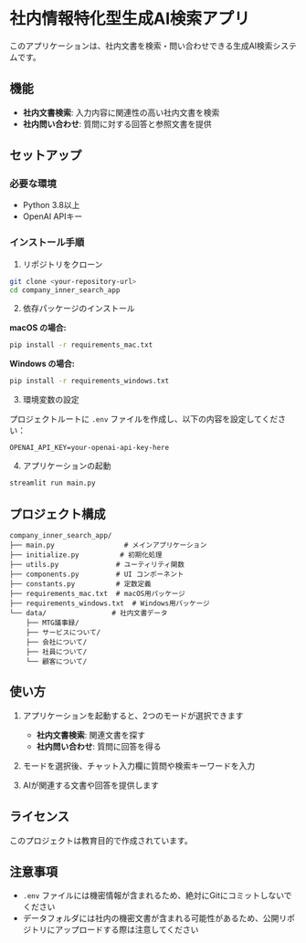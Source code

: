 # 社内情報特化型生成AI検索アプリ

このアプリケーションは、社内文書を検索・問い合わせできる生成AI検索システムです。

## 機能

- **社内文書検索**: 入力内容に関連性の高い社内文書を検索
- **社内問い合わせ**: 質問に対する回答と参照文書を提供

## セットアップ

### 必要な環境

- Python 3.8以上
- OpenAI APIキー

### インストール手順

1. リポジトリをクローン

```bash
git clone <your-repository-url>
cd company_inner_search_app
```

2. 依存パッケージのインストール

**macOS の場合:**
```bash
pip install -r requirements_mac.txt
```

**Windows の場合:**
```bash
pip install -r requirements_windows.txt
```

3. 環境変数の設定

プロジェクトルートに `.env` ファイルを作成し、以下の内容を設定してください：

```
OPENAI_API_KEY=your-openai-api-key-here
```

4. アプリケーションの起動

```bash
streamlit run main.py
```

## プロジェクト構成

```
company_inner_search_app/
├── main.py                 # メインアプリケーション
├── initialize.py          # 初期化処理
├── utils.py              # ユーティリティ関数
├── components.py         # UI コンポーネント
├── constants.py          # 定数定義
├── requirements_mac.txt  # macOS用パッケージ
├── requirements_windows.txt  # Windows用パッケージ
└── data/                # 社内文書データ
    ├── MTG議事録/
    ├── サービスについて/
    ├── 会社について/
    ├── 社員について/
    └── 顧客について/
```

## 使い方

1. アプリケーションを起動すると、2つのモードが選択できます
   - **社内文書検索**: 関連文書を探す
   - **社内問い合わせ**: 質問に回答を得る

2. モードを選択後、チャット入力欄に質問や検索キーワードを入力

3. AIが関連する文書や回答を提供します

## ライセンス

このプロジェクトは教育目的で作成されています。

## 注意事項

- `.env` ファイルには機密情報が含まれるため、絶対にGitにコミットしないでください
- データフォルダには社内の機密文書が含まれる可能性があるため、公開リポジトリにアップロードする際は注意してください

